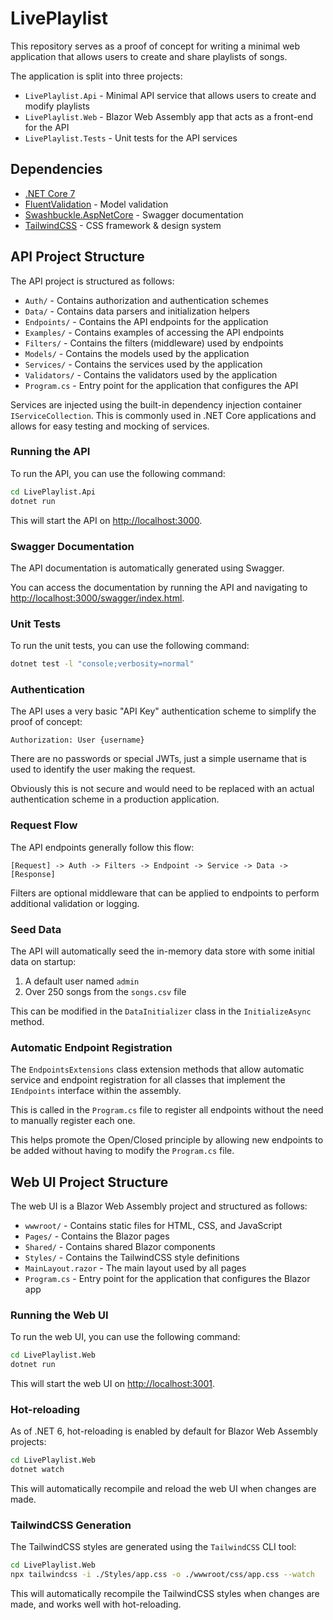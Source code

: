 # LivePlaylist

This repository serves as a proof of concept for writing a minimal web application that allows users
to create and share playlists of songs.

The application is split into three projects:

- `LivePlaylist.Api` - Minimal API service that allows users to create and modify playlists
- `LivePlaylist.Web` - Blazor Web Assembly app that acts as a front-end for the API
- `LivePlaylist.Tests` - Unit tests for the API services

## Dependencies

- [.NET Core 7](https://dotnet.microsoft.com/en-us/download)
- [FluentValidation](https://github.com/FluentValidation/FluentValidation) - Model validation
- [Swashbuckle.AspNetCore](https://github.com/domaindrivendev/Swashbuckle.AspNetCore) - Swagger documentation
- [TailwindCSS](https://tailwindcss.com/) - CSS framework & design system

## API Project Structure

The API project is structured as follows:

- `Auth/` - Contains authorization and authentication schemes
- `Data/` - Contains data parsers and initialization helpers
- `Endpoints/` - Contains the API endpoints for the application
- `Examples/` - Contains examples of accessing the API endpoints
- `Filters/` - Contains the filters (middleware) used by endpoints
- `Models/` - Contains the models used by the application
- `Services/` - Contains the services used by the application
- `Validators/` - Contains the validators used by the application
- `Program.cs` - Entry point for the application that configures the API

Services are injected using the built-in dependency injection container `IServiceCollection`.
This is commonly used in .NET Core applications and allows for easy testing and mocking of services.

### Running the API

To run the API, you can use the following command:

```bash
cd LivePlaylist.Api
dotnet run
```

This will start the API on [http://localhost:3000](http://localhost:3000).

### Swagger Documentation

The API documentation is automatically generated using Swagger.

You can access the documentation by running the API and navigating to [http://localhost:3000/swagger/index.html](http://localhost:3000/swagger/index.html).

### Unit Tests

To run the unit tests, you can use the following command:

```bash
dotnet test -l "console;verbosity=normal"
```

### Authentication

The API uses a very basic "API Key" authentication scheme to simplify the proof of concept:

```
Authorization: User {username}
```

There are no passwords or special JWTs, just a simple username that is used to identify the user making the request.

Obviously this is not secure and would need to be replaced with an actual authentication scheme in a production application.

### Request Flow

The API endpoints generally follow this flow:

```
[Request] -> Auth -> Filters -> Endpoint -> Service -> Data -> [Response]
```

Filters are optional middleware that can be applied to endpoints to perform additional validation or logging.

### Seed Data

The API will automatically seed the in-memory data store with some initial data on startup:

1. A default user named `admin`
2. Over 250 songs from the `songs.csv` file

This can be modified in the `DataInitializer` class in the `InitializeAsync` method.

### Automatic Endpoint Registration

The `EndpointsExtensions` class extension methods that allow automatic service and endpoint registration
for all classes that implement the `IEndpoints` interface within the assembly.

This is called in the `Program.cs` file to register all endpoints without the need to manually register each one.

This helps promote the Open/Closed principle by allowing new endpoints to be added without
having to modify the `Program.cs` file.

## Web UI Project Structure

The web UI is a Blazor Web Assembly project and structured as follows:

- `wwwroot/` - Contains static files for HTML, CSS, and JavaScript
- `Pages/` - Contains the Blazor pages
- `Shared/` - Contains shared Blazor components
- `Styles/` - Contains the TailwindCSS style definitions
- `MainLayout.razor` - The main layout used by all pages
- `Program.cs` - Entry point for the application that configures the Blazor app

### Running the Web UI

To run the web UI, you can use the following command:

```bash
cd LivePlaylist.Web
dotnet run
```
This will start the web UI on [http://localhost:3001](http://localhost:3000).

### Hot-reloading

As of .NET 6, hot-reloading is enabled by default for Blazor Web Assembly projects:

```bash
cd LivePlaylist.Web
dotnet watch
```

This will automatically recompile and reload the web UI when changes are made.

### TailwindCSS Generation

The TailwindCSS styles are generated using the `TailwindCSS` CLI tool:

```bash
cd LivePlaylist.Web
npx tailwindcss -i ./Styles/app.css -o ./wwwroot/css/app.css --watch
```

This will automatically recompile the TailwindCSS styles when changes are made, and works well with hot-reloading.
